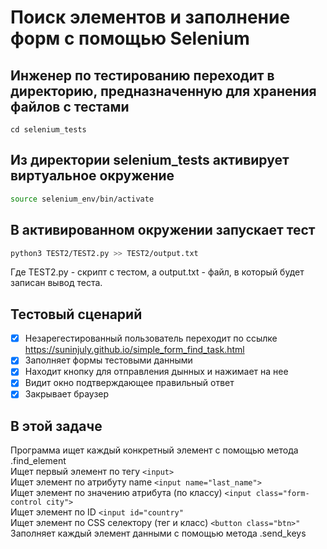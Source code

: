 # Поиск элементов и заполнение форм с помощью Selenium

## Инженер по тестированию переходит в директорию, предназначенную для хранения файлов с тестами
```
cd selenium_tests
```
## Из директории selenium_tests активирует виртуальное окружение
```sh
source selenium_env/bin/activate
```
## В активированном окружении запускает тест 
```sh
python3 TEST2/TEST2.py >> TEST2/output.txt
```
Где TEST2.py -  скрипт с тестом, а output.txt - файл, в который будет записан вывод теста.

## Тестовый сценарий
- [x] Незарегестированный пользователь переходит по ссылке https://suninjuly.github.io/simple_form_find_task.html
- [x] Заполняет формы тестовыми данными
- [x] Находит кнопку для отправления дынных и нажимает на нее
- [x] Видит окно подтверждающее правильный ответ
- [x] Закрывает браузер 

## В этой задаче
Программа ищет каждый конкретный элемент с помощью метода .find_element\
Ищет первый элемент по тегу ```<input>```\
Ищет элемент по атрибуту name ```<input name="last_name">```\
Ищет элемент по значению атрибута (по классу) ```<input class="form-control city">```\
Ищет элемент по ID ```<input id="country"```\
Ищет элемент по CSS селектору (тег и класс) ```<button class="btn>"```\
Заполняет каждый элемент данными с помощью метода .send_keys
